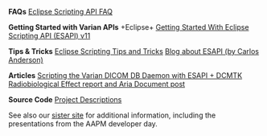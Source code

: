 **FAQs**
[Eclipse Scripting API FAQ](Eclipse-Scripting-API-FAQ)

**Getting Started with Varian APIs**
+Eclipse+
[Getting Started With Eclipse Scripting API (ESAPI) v11](Getting-Started-With-Eclipse-Scripting-API-(ESAPI)-v11)

**Tips & Tricks**
[Eclipse Scripting Tips and Tricks](Eclipse-Scripting-Tips-and-Tricks)
[Blog about ESAPI (by Carlos Anderson)](www.carlosjanderson.com)

**Articles**
[Scripting the Varian DICOM DB Daemon with ESAPI + DCMTK](Scripting-the-Varian-DICOM-DB-Daemon-with-ESAPI-+-DCMTK)
[Radiobiological Effect report and Aria Document post](Radiobiological-Effect-report-and-Aria-Document-post)

**Source Code**
[Project Descriptions](Project-Descriptions)

See also our [sister site](www.radiotherapyresearchtools.com) for additional information, including the presentations from the AAPM developer day.